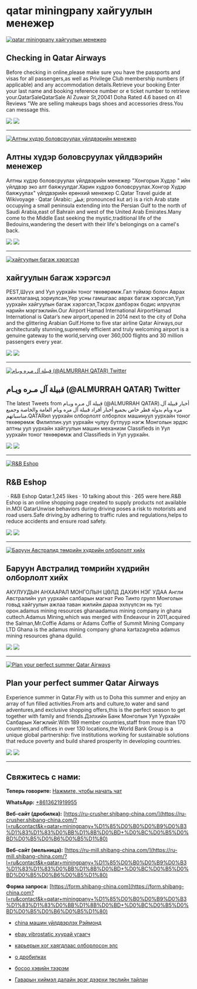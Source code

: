 # qatar miningpany хайгуулын менежер

<a href="https://swt.shibang-china.com/?l=ru&img&k=qatar+miningpany+%D1%85%D0%B0%D0%B9%D0%B3%D1%83%D1%83%D0%BB%D1%8B%D0%BD+%D0%BC%D0%B5%D0%BD%D0%B5%D0%B6%D0%B5%D1%80" target="_blank">![qatar miningpany хайгуулын менежер](http://static.shibang-china.com/all-800x300/473.jpg)</a>

## Checking in Qatar Airways
Before checking in online,please make sure you have the passports and visas for all passengers,as well as Privilege Club membership numbers (if applicable) and any accommodation details.Retrieve your booking Enter your last name and booking reference number or e ticket number to retrieve your.QatarSaleQatarSale Al Zuwair St,20041 Doha Rated 4.6 based on 41 Reviews &quot;We are selling makeups bags shoes and accessories dress.You can message this.


<a href="https://whatsapp.shibangsoft.com/WhatsApp.php" target="_blank" title="WhatsApp">![](http://static.shibang-china.com/icon/whatsapp.png)</a> <a href="https://swt.shibang-china.com/?l=ru&icon&k=qatar+miningpany+%D1%85%D0%B0%D0%B9%D0%B3%D1%83%D1%83%D0%BB%D1%8B%D0%BD+%D0%BC%D0%B5%D0%BD%D0%B5%D0%B6%D0%B5%D1%80" target="_blank">![](http://static.shibang-china.com/icon/chat-ru.png)</a>

---

<a href="https://swt.shibang-china.com/?l=ru&img&k=qatar+miningpany+%D1%85%D0%B0%D0%B9%D0%B3%D1%83%D1%83%D0%BB%D1%8B%D0%BD+%D0%BC%D0%B5%D0%BD%D0%B5%D0%B6%D0%B5%D1%80" target="_blank">![Алтны хүдэр боловсруулах үйлдвэрийн менежер](http://static.shibang-china.com/all-800x300/686.jpg)</a>

## Алтны хүдэр боловсруулах үйлдвэрийн менежер
Алтны хүдэр боловсруулах үйлдвэрийн менежер &quot;Хонгорын Хүдэр &quot; ийн үйлдвэр эко алт баяжуулдаг.Харин хүдрээ боловсруулах.Хонгор Хүдэр баяжуулах&quot; үйлдвэрийн ерөнхий менежер С.Qatar Travel guide at Wikivoyage&nbsp;&#0183;&#32;Qatar (Arabic: قطر; pronounced kut ar) is a rich Arab state occupying a small peninsula extending into the Persian Gulf to the north of Saudi Arabia,east of Bahrain and west of the United Arab Emirates.Many come to the Middle East seeking the mystic,traditional life of the Bedouins,wandering the desert with their life's belongings on a camel's back.


<a href="https://whatsapp.shibangsoft.com/WhatsApp.php" target="_blank" title="WhatsApp">![](http://static.shibang-china.com/icon/whatsapp.png)</a> <a href="https://swt.shibang-china.com/?l=ru&icon&k=qatar+miningpany+%D1%85%D0%B0%D0%B9%D0%B3%D1%83%D1%83%D0%BB%D1%8B%D0%BD+%D0%BC%D0%B5%D0%BD%D0%B5%D0%B6%D0%B5%D1%80" target="_blank">![](http://static.shibang-china.com/icon/chat-ru.png)</a>

---

<a href="https://swt.shibang-china.com/?l=ru&img&k=qatar+miningpany+%D1%85%D0%B0%D0%B9%D0%B3%D1%83%D1%83%D0%BB%D1%8B%D0%BD+%D0%BC%D0%B5%D0%BD%D0%B5%D0%B6%D0%B5%D1%80" target="_blank">![хайгуулын багаж хэрэгсэл](http://static.shibang-china.com/all-800x300/363.jpg)</a>

## хайгуулын багаж хэрэгсэл
PEST,Шүүх and Уул уурхайн тоног төхөөрөмж.Гал түймэр болон Аврах ажиллагаанд зориулсан,Үер усны гамшгаас аврах багаж хэрэгсэл,Уул уурхайн хайгуулын багаж хэрэгсэл,Тэсрэх дэлбэрэх бодис илрүүлэх нарийн мэргэжлийн.Our Airport Hamad International AirportHamad International is Qatar’s new airport,opened in 2014 next to the city of Doha and the glittering Arabian Gulf.Home to five star airline Qatar Airways,our architecturally stunning,supremely efficient and truly welcoming airport is a genuine gateway to the world,serving over 360,000 flights and 30 million passengers every year.


<a href="https://whatsapp.shibangsoft.com/WhatsApp.php" target="_blank" title="WhatsApp">![](http://static.shibang-china.com/icon/whatsapp.png)</a> <a href="https://swt.shibang-china.com/?l=ru&icon&k=qatar+miningpany+%D1%85%D0%B0%D0%B9%D0%B3%D1%83%D1%83%D0%BB%D1%8B%D0%BD+%D0%BC%D0%B5%D0%BD%D0%B5%D0%B6%D0%B5%D1%80" target="_blank">![](http://static.shibang-china.com/icon/chat-ru.png)</a>

---

<a href="https://swt.shibang-china.com/?l=ru&img&k=qatar+miningpany+%D1%85%D0%B0%D0%B9%D0%B3%D1%83%D1%83%D0%BB%D1%8B%D0%BD+%D0%BC%D0%B5%D0%BD%D0%B5%D0%B6%D0%B5%D1%80" target="_blank">![قبيلة آل مـره ويـام (@ALMURRAH QATAR) Twitter](http://static.shibang-china.com/all-800x300/253.jpg)</a>

## قبيلة آل مـره ويـام (@ALMURRAH QATAR) Twitter
The latest Tweets from قبيلة آل مـره ويـام (@ALMURRAH QATAR).أخبار قبيلة آل مره ويام بدولة قطر خاص بجميع أخبار أفراد قبيلة آل مره ويام العامة والخاصة وجميع مناسباتهم.QATARил уурхайн олборлолт олборлох машинуул уурхайн тоног төхөөрөмж Филиппин.уул уурхайн чулуу бутлуур нэгж Монголын эрдэс алтны уул уурхайн хайгуулын машин механизм Classifieds in Уул уурхайн тоног төхөөрөмж and Classifieds in Уул уурхайн.


<a href="https://whatsapp.shibangsoft.com/WhatsApp.php" target="_blank" title="WhatsApp">![](http://static.shibang-china.com/icon/whatsapp.png)</a> <a href="https://swt.shibang-china.com/?l=ru&icon&k=qatar+miningpany+%D1%85%D0%B0%D0%B9%D0%B3%D1%83%D1%83%D0%BB%D1%8B%D0%BD+%D0%BC%D0%B5%D0%BD%D0%B5%D0%B6%D0%B5%D1%80" target="_blank">![](http://static.shibang-china.com/icon/chat-ru.png)</a>

---

<a href="https://swt.shibang-china.com/?l=ru&img&k=qatar+miningpany+%D1%85%D0%B0%D0%B9%D0%B3%D1%83%D1%83%D0%BB%D1%8B%D0%BD+%D0%BC%D0%B5%D0%BD%D0%B5%D0%B6%D0%B5%D1%80" target="_blank">![R&amp;B Eshop](http://static.shibang-china.com/all-800x300/398.jpg)</a>

## R&amp;B Eshop
&nbsp;&#0183;&#32;R&amp;B Eshop Qatar.1,245 likes &#183; 10 talking about this &#183; 265 were here.R&amp;B Eshop is an online shopping page created to supply products not available in.MOI QatarUnwise behaviors during driving poses a risk to motorists and road users.Safe driving,by adhering to traffic rules and regulations,helps to reduce accidents and ensure road safety.


<a href="https://whatsapp.shibangsoft.com/WhatsApp.php" target="_blank" title="WhatsApp">![](http://static.shibang-china.com/icon/whatsapp.png)</a> <a href="https://swt.shibang-china.com/?l=ru&icon&k=qatar+miningpany+%D1%85%D0%B0%D0%B9%D0%B3%D1%83%D1%83%D0%BB%D1%8B%D0%BD+%D0%BC%D0%B5%D0%BD%D0%B5%D0%B6%D0%B5%D1%80" target="_blank">![](http://static.shibang-china.com/icon/chat-ru.png)</a>

---

<a href="https://swt.shibang-china.com/?l=ru&img&k=qatar+miningpany+%D1%85%D0%B0%D0%B9%D0%B3%D1%83%D1%83%D0%BB%D1%8B%D0%BD+%D0%BC%D0%B5%D0%BD%D0%B5%D0%B6%D0%B5%D1%80" target="_blank">![Баруун Австралид төмрийн хүдрийн олборлолт хийх](http://static.shibang-china.com/all-800x300/787.jpg)</a>

## Баруун Австралид төмрийн хүдрийн олборлолт хийх
АКУЛУУДЫН АНХААРАЛ МОНГОЛЫН ЦӨЛД ДАХИН НЭГ УДАА Англи Австралийн уул уурхайн салбарын магнат Рио Тинто групп Монголын говьд хайгуулын ажлаа таван жилийн дараа эхлүүлсэн нь тус орон.adamus mining resources ghanaadamus mining company in ghana cuttech.Adamus Mining,which was merged with Endeavour in 2011,acquired the Salman,Mr.Coffie Adams or Adams Coffie of Summit Mining Company LTD Ghana is the adamus mining company ghana kartazagreba adamus mining resources ghana dguild.


<a href="https://whatsapp.shibangsoft.com/WhatsApp.php" target="_blank" title="WhatsApp">![](http://static.shibang-china.com/icon/whatsapp.png)</a> <a href="https://swt.shibang-china.com/?l=ru&icon&k=qatar+miningpany+%D1%85%D0%B0%D0%B9%D0%B3%D1%83%D1%83%D0%BB%D1%8B%D0%BD+%D0%BC%D0%B5%D0%BD%D0%B5%D0%B6%D0%B5%D1%80" target="_blank">![](http://static.shibang-china.com/icon/chat-ru.png)</a>

---

<a href="https://swt.shibang-china.com/?l=ru&img&k=qatar+miningpany+%D1%85%D0%B0%D0%B9%D0%B3%D1%83%D1%83%D0%BB%D1%8B%D0%BD+%D0%BC%D0%B5%D0%BD%D0%B5%D0%B6%D0%B5%D1%80" target="_blank">![Plan your perfect summer Qatar Airways](http://static.shibang-china.com/all-800x300/160.jpg)</a>

## Plan your perfect summer Qatar Airways
Experience summer in Qatar.Fly with us to Doha this summer and enjoy an array of fun filled activities.From arts and culture,to water and sand adventures,and exclusive shopping offers,this is the perfect season to get together with family and friends.Дэлхийн Банк Монголын Уул Уурхайн Салбарын Хөгжлийг.With 189 member countries,staff from more than 170 countries,and offices in over 130 locations,the World Bank Group is a unique global partnership: five institutions working for sustainable solutions that reduce poverty and build shared prosperity in developing countries.


<a href="https://whatsapp.shibangsoft.com/WhatsApp.php" target="_blank" title="WhatsApp">![](http://static.shibang-china.com/icon/whatsapp.png)</a> <a href="https://swt.shibang-china.com/?l=ru&icon&k=qatar+miningpany+%D1%85%D0%B0%D0%B9%D0%B3%D1%83%D1%83%D0%BB%D1%8B%D0%BD+%D0%BC%D0%B5%D0%BD%D0%B5%D0%B6%D0%B5%D1%80" target="_blank">![](http://static.shibang-china.com/icon/chat-ru.png)</a>

---
## Свяжитесь с нами:

**Теперь говорите:** [Нажмите, чтобы начать чат](https://swt.shibang-china.com?l=ru&contact&k=qatar+miningpany+%D1%85%D0%B0%D0%B9%D0%B3%D1%83%D1%83%D0%BB%D1%8B%D0%BD+%D0%BC%D0%B5%D0%BD%D0%B5%D0%B6%D0%B5%D1%80)

**WhatsApp:**  [+8613621919955](https://whatsapp.shibangsoft.com/WhatsApp.php)

**Веб-сайт (дробилка):** [https://ru-crusher.shibang-china.com/](https://ru-crusher.shibang-china.com/?l=ru&contact&k=qatar+miningpany+%D1%85%D0%B0%D0%B9%D0%B3%D1%83%D1%83%D0%BB%D1%8B%D0%BD+%D0%BC%D0%B5%D0%BD%D0%B5%D0%B6%D0%B5%D1%80)

**Веб-сайт (мельница):** [https://ru-mill.shibang-china.com/](https://ru-mill.shibang-china.com/?l=ru&contact&k=qatar+miningpany+%D1%85%D0%B0%D0%B9%D0%B3%D1%83%D1%83%D0%BB%D1%8B%D0%BD+%D0%BC%D0%B5%D0%BD%D0%B5%D0%B6%D0%B5%D1%80)

**Форма запроса:** [https://form.shibang-china.com](https://form.shibang-china.com?l=ru&contact&k=qatar+miningpany+%D1%85%D0%B0%D0%B9%D0%B3%D1%83%D1%83%D0%BB%D1%8B%D0%BD+%D0%BC%D0%B5%D0%BD%D0%B5%D0%B6%D0%B5%D1%80)

* [china машин үйлдвэрлэх Рэймонд](../129/china%20%D0%BC%D0%B0%D1%88%D0%B8%D0%BD%20%D2%AF%D0%B9%D0%BB%D0%B4%D0%B2%D1%8D%D1%80%D0%BB%D1%8D%D1%85%20%D0%A0%D1%8D%D0%B9%D0%BC%D0%BE%D0%BD%D0%B4.md)

* [ebay vibrostatic хуурай угаагч](../128/ebay%20vibrostatic%20%D1%85%D1%83%D1%83%D1%80%D0%B0%D0%B9%20%D1%83%D0%B3%D0%B0%D0%B0%D0%B3%D1%87.md)

* [карьерын хог хаягдлаас олборлосон элс](../129/%D0%BA%D0%B0%D1%80%D1%8C%D0%B5%D1%80%D1%8B%D0%BD%20%D1%85%D0%BE%D0%B3%20%D1%85%D0%B0%D1%8F%D0%B3%D0%B4%D0%BB%D0%B0%D0%B0%D1%81%20%D0%BE%D0%BB%D0%B1%D0%BE%D1%80%D0%BB%D0%BE%D1%81%D0%BE%D0%BD%20%D1%8D%D0%BB%D1%81.md)

* [о дробилках](../130/%D0%BE%20%D0%B4%D1%80%D0%BE%D0%B1%D0%B8%D0%BB%D0%BA%D0%B0%D1%85.md)

* [босоо хэвийн тээрэм](../126/%D0%B1%D0%BE%D1%81%D0%BE%D0%BE%20%D1%85%D1%8D%D0%B2%D0%B8%D0%B9%D0%BD%20%D1%82%D1%8D%D1%8D%D1%80%D1%8D%D0%BC.md)

* [Гаварын хиймэл далайн эрэг дээрхи төслийн тайлан](../129/%D0%93%D0%B0%D0%B2%D0%B0%D1%80%D1%8B%D0%BD%20%D1%85%D0%B8%D0%B9%D0%BC%D1%8D%D0%BB%20%D0%B4%D0%B0%D0%BB%D0%B0%D0%B9%D0%BD%20%D1%8D%D1%80%D1%8D%D0%B3%20%D0%B4%D1%8D%D1%8D%D1%80%D1%85%D0%B8%20%D1%82%D3%A9%D1%81%D0%BB%D0%B8%D0%B9%D0%BD%20%D1%82%D0%B0%D0%B9%D0%BB%D0%B0%D0%BD.md)